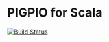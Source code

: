 PIGPIO for Scala
==========================
[![Build Status](https://travis-ci.org/jw3/pigpio4s.svg?branch=master)](https://travis-ci.org/jw3/pigpio4s)
